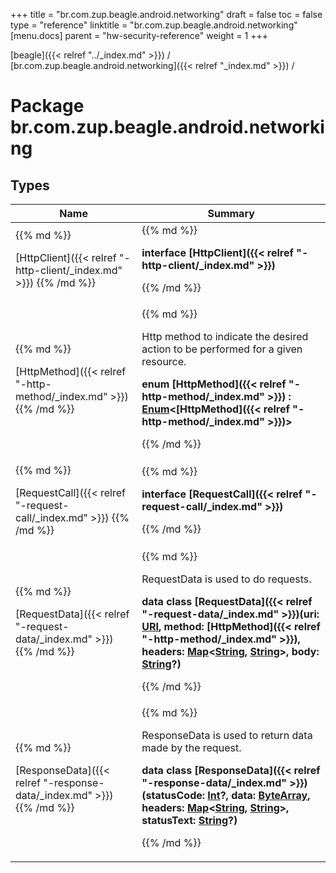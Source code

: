 +++
title = "br.com.zup.beagle.android.networking"
draft = false
toc = false
type = "reference"
linktitle = "br.com.zup.beagle.android.networking"
[menu.docs]
  parent = "hw-security-reference"
  weight = 1
+++

[beagle]({{< relref "../_index.md" >}}) / [br.com.zup.beagle.android.networking]({{< relref "_index.md" >}}) / 



# Package br.com.zup.beagle.android.networking  


## Types  
<table>
  
<thead>
<tr>
<th>
Name  
</th>
<th>
Summary  
</th>
  
</tr>
</thead>
<tbody>
<tr>
<td>
{{% md %}}

[HttpClient]({{< relref "-http-client/_index.md" >}})
{{% /md %}}
</td>
<td>
{{% md %}}

  
<b>interface [HttpClient]({{< relref "-http-client/_index.md" >}})</b>  



{{% /md %}}
</td>
</tr>

<tr>
<td>
{{% md %}}

[HttpMethod]({{< relref "-http-method/_index.md" >}})
{{% /md %}}
</td>
<td>
{{% md %}}



Http method to indicate the desired action to be performed for a given resource.

  
  
<b>enum [HttpMethod]({{< relref "-http-method/_index.md" >}}) : [Enum](https://kotlinlang.org/api/latest/jvm/stdlib/kotlin/-enum/index.html)<[HttpMethod]({{< relref "-http-method/_index.md" >}})> </b>  



{{% /md %}}
</td>
</tr>

<tr>
<td>
{{% md %}}

[RequestCall]({{< relref "-request-call/_index.md" >}})
{{% /md %}}
</td>
<td>
{{% md %}}

  
<b>interface [RequestCall]({{< relref "-request-call/_index.md" >}})</b>  



{{% /md %}}
</td>
</tr>

<tr>
<td>
{{% md %}}

[RequestData]({{< relref "-request-data/_index.md" >}})
{{% /md %}}
</td>
<td>
{{% md %}}



RequestData is used to do requests.

  
  
<b>data class [RequestData]({{< relref "-request-data/_index.md" >}})(**uri**: [URI](https://developer.android.com/reference/kotlin/java/net/URI.html), **method**: [HttpMethod]({{< relref "-http-method/_index.md" >}}), **headers**: [Map](https://kotlinlang.org/api/latest/jvm/stdlib/kotlin.collections/-map/index.html)<[String](https://kotlinlang.org/api/latest/jvm/stdlib/kotlin/-string/index.html), [String](https://kotlinlang.org/api/latest/jvm/stdlib/kotlin/-string/index.html)>, **body**: [String](https://kotlinlang.org/api/latest/jvm/stdlib/kotlin/-string/index.html)?)</b>  



{{% /md %}}
</td>
</tr>

<tr>
<td>
{{% md %}}

[ResponseData]({{< relref "-response-data/_index.md" >}})
{{% /md %}}
</td>
<td>
{{% md %}}



ResponseData is used to return data made by the request.

  
  
<b>data class [ResponseData]({{< relref "-response-data/_index.md" >}})(**statusCode**: [Int](https://kotlinlang.org/api/latest/jvm/stdlib/kotlin/-int/index.html)?, **data**: [ByteArray](https://kotlinlang.org/api/latest/jvm/stdlib/kotlin/-byte-array/index.html), **headers**: [Map](https://kotlinlang.org/api/latest/jvm/stdlib/kotlin.collections/-map/index.html)<[String](https://kotlinlang.org/api/latest/jvm/stdlib/kotlin/-string/index.html), [String](https://kotlinlang.org/api/latest/jvm/stdlib/kotlin/-string/index.html)>, **statusText**: [String](https://kotlinlang.org/api/latest/jvm/stdlib/kotlin/-string/index.html)?)</b>  



{{% /md %}}
</td>
</tr>

</tbody>
</table>

